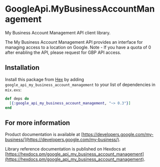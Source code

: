 # GoogleApi.MyBusinessAccountManagement

My Business Account Management API client library.

The My Business Account Management API provides an interface for managing access to a location on Google. Note - If you have a quota of 0 after enabling the API, please request for GBP API access.

## Installation

Install this package from [Hex](https://hex.pm) by adding
`google_api_my_business_account_management` to your list of dependencies in `mix.exs`:

```elixir
def deps do
  [{:google_api_my_business_account_management, "~> 0.3"}]
end
```

## For more information

Product documentation is available at [https://developers.google.com/my-business/](https://developers.google.com/my-business/).

Library reference documentation is published on Hexdocs at
[https://hexdocs.pm/google_api_my_business_account_management](https://hexdocs.pm/google_api_my_business_account_management).
